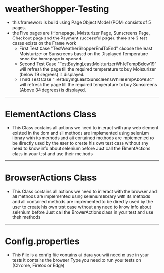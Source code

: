 # weatherShopper-Testing
- this framework is build using Page Object Model (POM) consists of 5 pages.
- the Five pages are (Homepage, Moisturizer Page, Sunscreens Page, Checkout page and the Payment successful page).
 there are 3 test cases exists on the Frame work
    - First Test Case "TestWeatherShopperEndToEnd" choose the least Moisturizer or Sunscreens based on the Displayed Temperature once the homepage is opened.
    - Second Test Case "TestBuyingLeastMoisturizerWhileTempBelow19" will refresh the page till the required temperature to buy Moisturizer (below 19 degrees) is displayed.
    - Third Test Case "TestBuyingLeastSunscreensWhileTempAbove34" will refresh the page till the required temperature to buy Sunscreens (Above 34 degrees) is displayed.
---------------------------------------------
# ElementActions Class
- This Class contains all actions we need to interact with any web element existed in the dom and all methods 
are implemented using selenium library with its methods and all contained methods are implemented to be directly
used by the user to create his own test case without any need to know info about selenium before
Just call the ElmentActions class in your test and use their methods
---------------------------------------------
# BrowserActions Class
- This Class contains all actions we need to interact with the browser and all methods 
are implemented using selenium library with its methods and all contained methods are implemented to be directly
used by the user to create his own test case without any need to know info about selenium before
Just call the BrowerActions class in your test and use their methods
---------------------------------------------
# Config.properties
- This File is a config file contains all data you will need to use in your tests
it contains the browser Type you need to run your tests on (Chrome, Firefox or Edge)
